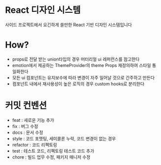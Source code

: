 # React 디자인 시스템

사이드 프로젝트에서 요긴하게 쓸만한 React 기반 디자인 시스템입니다

# How?

- props로 전달 받는 union타입의 경우 머터리얼 ui 레퍼런스를 참고한다
- emotion에서 제공하는 ThemeProvider의 theme Props 재정의하여 스타일 통일화한다
- 모든 ui 컴포넌트는 유지보수에 따라 변경이 자주 일어날 것으로 간주하고 만든다
- 컴포넌트 내에서 재사용성이 높은 로직의 경우 custom hooks로 분리한다

# 커밋 컨벤션

- feat : 새로운 기능 추가
- fix : 버그 수정
- docs : 문서 수정
- style : 코드 포맷팅, 세미콜론 누락, 코드 변경이 없는 경우
- refactor : 코드 리펙토링
- test : 테스트 코드, 리펙토링 테스트 코드 추가
- chore : 빌드 업무 수정, 패키지 매니저 수정
